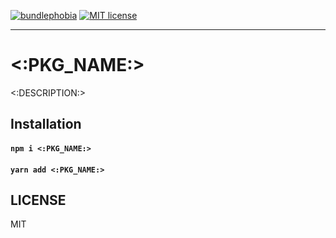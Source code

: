 [![bundlephobia](https://img.shields.io/bundlephobia/minzip/<:PKG_NAME:>?style=plastic)](https://bundlephobia.com/result?p=masonic)
[![MIT license](https://img.shields.io/badge/License-MIT-blue.svg)](https://jaredlunde.mit-license.org/)

---

# <:PKG_NAME:>
<:DESCRIPTION:>

## Installation
#### `npm i <:PKG_NAME:>`
#### `yarn add <:PKG_NAME:>`

## LICENSE
MIT